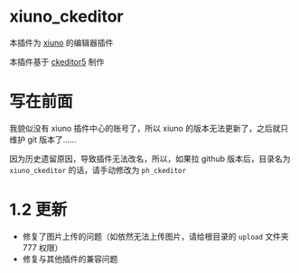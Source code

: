 # xiuno_ckeditor
本插件为 [xiuno](http://bbs.xiuno.com) 的编辑器插件

本插件基于 [ckeditor5](https://ckeditor.com) 制作

# 写在前面
我貌似没有 xiuno 插件中心的账号了，所以 xiuno 的版本无法更新了，之后就只维护 git 版本了……

因为历史遗留原因，导致插件无法改名，所以，如果拉 github 版本后，目录名为 `xiuno_ckeditor` 的话，请手动修改为 `ph_ckeditor`

# 1.2 更新
* 修复了图片上传的问题（如依然无法上传图片，请给根目录的 `upload` 文件夹 777 权限）
* 修复与其他插件的兼容问题